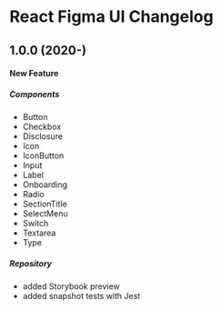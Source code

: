 # React Figma UI Changelog

## 1.0.0 (2020-)
#### New Feature
##### Components
- Button
- Checkbox
- Disclosure
- Icon
- IconButton
- Input
- Label
- Onboarding
- Radio
- SectionTitle
- SelectMenu
- Switch
- Textarea
- Type

##### Repository
- added Storybook preview
- added snapshot tests with Jest
